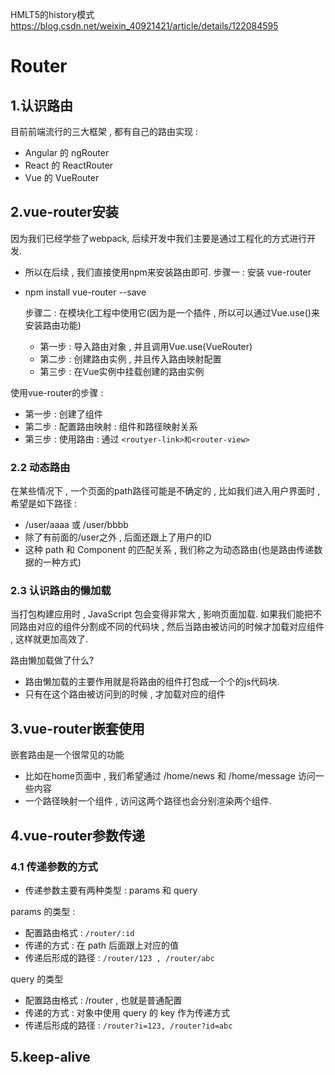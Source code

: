 HMLT5的history模式
https://blog.csdn.net/weixin_40921421/article/details/122084595
# Router
## 1.认识路由
目前前端流行的三大框架 , 都有自己的路由实现 :
- Angular 的 ngRouter
- React 的 ReactRouter
- Vue 的 VueRouter
## 2.vue-router安装
因为我们已经学些了webpack, 后续开发中我们主要是通过工程化的方式进行开发.

- 所以在后续 , 我们直接使用npm来安装路由即可.
步骤一 : 安装 vue-router
- npm install vue-router --save

    步骤二 : 在模块化工程中使用它(因为是一个插件 , 所以可以通过Vue.use()来安装路由功能)
    - 第一步 : 导入路由对象 , 并且调用Vue.use(VueRouter)
    - 第二步 : 创建路由实例 , 并且传入路由映射配置
    - 第三步 : 在Vue实例中挂载创建的路由实例

使用vue-router的步骤 : 
- 第一步 : 创建了组件
- 第二步 : 配置路由映射 : 组件和路径映射关系
- 第三步 : 使用路由 : 通过 `<routyer-link>和<router-view>`
### 2.2 动态路由
在某些情况下 , 一个页面的path路径可能是不确定的 , 比如我们进入用户界面时 , 希望是如下路径 :
- /user/aaaa 或 /user/bbbb
- 除了有前面的/user之外 , 后面还跟上了用户的ID
- 这种 path 和 Component 的匹配关系 , 我们称之为动态路由(也是路由传递数据的一种方式)
### 2.3 认识路由的懒加载
当打包构建应用时 , JavaScript 包会变得非常大 , 影响页面加载.
如果我们能把不同路由对应的组件分割成不同的代码块 , 然后当路由被访问的时候才加载对应组件 , 这样就更加高效了.

路由懒加载做了什么?
- 路由懒加载的主要作用就是将路由的组件打包成一个个的js代码块.
- 只有在这个路由被访问到的时候 , 才加载对应的组件
## 3.vue-router嵌套使用
嵌套路由是一个很常见的功能
 - 比如在home页面中 , 我们希望通过 /home/news 和 /home/message 访问一些内容
 - 一个路径映射一个组件 , 访问这两个路径也会分别渲染两个组件.
## 4.vue-router参数传递
### 4.1 传递参数的方式
- 传递参数主要有两种类型 : params 和 query

params 的类型 : 
- 配置路由格式 : `/router/:id`
- 传递的方式 : 在 path 后面跟上对应的值
- 传递后形成的路径 : `/router/123 , /router/abc`

 query 的类型
 - 配置路由格式 : /router , 也就是普通配置
 - 传递的方式 : 对象中使用 query 的 key 作为传递方式
 - 传递后形成的路径 : `/router?i=123, /router?id=abc`



## 5.keep-alive
